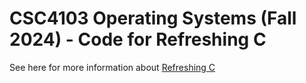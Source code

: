 # CSC4103 Operating Systems (Fall 2024) - Code for Refreshing C

See here for more information about [Refreshing C][refreshing_c]

[refreshing_c]: https://teaching.hkaiser.org/fall2024/csc4103/course/refreshing_c.html
